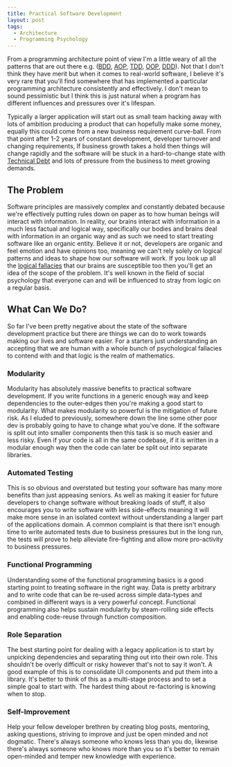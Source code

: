 ```yaml
---
title: Practical Software Development
layout: post
tags:
  - Architecture
  - Programming Psychology
---
```


From a programming architecture point of view I'm a little weary of all the patterns that are out there e.g. ([BDD](https://en.wikipedia.org/wiki/Behavior-driven_development), [AOP](https://en.wikipedia.org/wiki/Aspect-oriented_programming), [TDD](https://en.wikipedia.org/wiki/Test-driven_development), [OOP](https://en.wikipedia.org/wiki/Object-oriented_programming), [DDD](https://en.wikipedia.org/wiki/Domain-driven_design)). Not that I don't think they have merit but when it comes to real-world software, I believe it's very rare that you'll find somewhere that has implemented a particular programming architecture consistently and effectively. I don't mean to sound pessimistic but I think this is just natural when a program has different influences and pressures over it's lifespan.

Typically a larger application will start out as small team hacking away with lots of ambition producing a product that can hopefully make some money, equally this could come from a new business requirement curve-ball. From that point after 1-2 years of constant development, developer turnover and changing requirements, If business growth takes a hold then things will change rapidly and the software will be stuck in a hard-to-change state with [Technical Debt](https://en.wikipedia.org/wiki/Technical_debt) and lots of pressure from the business to meet growing demands.

## The Problem
Software principles are massively complex and constantly debated because we're effectively putting rules down on paper as to how human beings will interact with information. In reality, our brains interact with information in a much less factual and logical way, specifically our bodies and brains deal with information in an organic way and as such we need to start treating software like an organic entity. Believe it or not, developers are organic and feel emotion and have opinions too, meaning we can't rely solely on logical patterns and ideas to shape how our software will work. If you look up all the [logical fallacies](https://en.wikipedia.org/wiki/List_of_fallacies) that our brains are susceptible too then you'll get an idea of the scope of the problem. It's well known in the field of social psychology that everyone can and will be influenced to stray from logic on a regular basis.

## What Can We Do?
So far I've been pretty negative about the state of the software development practice but there are things we can do to work towards making our lives and software easier. For a starters just understanding an accepting that we are human with a whole bunch of psychological fallacies to contend with and that logic is the realm of mathematics.

### Modularity
Modularity has absolutely massive benefits to practical software development.
If you write functions in a generic enough way and keep dependencies to the outer-edges then you're making a good start to modularity.
What makes modularity so powerful is the mitigation of future risk. As I eluded to previously, somewhere down the line some other poor dev is probably going to have to change what you've done. If the software is split out into smaller components then this task is so much easier and less risky. Even if your code is all in the same codebase, if it is written in a modular enough way then the code can later be split out into separate libraries.

### Automated Testing
This is so obvious and overstated but testing your software has many more benefits than just appeasing seniors. As well as making it easier for future developers to change software without breaking loads of stuff, it also encourages you to write software with less side-effects meaning it will make more sense in an isolated context without understanding a larger part of the applications domain. A common complaint is that there isn't enough time to write automated tests due to business pressures but in the long run, the tests will prove to help alleviate fire-fighting and allow more pro-activity to business pressures.

### Functional Programming
Understanding some of the functional programming basics is a good starting point to treating software in the right way. Data is pretty arbitrary and to write code that can be re-used across simple data-types and combined in different ways is a very powerful concept. Functional programming also helps sustain modularity by steam-rolling side effects and enabling code-reuse through function composition.

### Role Separation
The best starting point for dealing with a legacy application is to start by unpicking dependencies and separating thing out into their own role. This shouldn't be overly difficult or risky however that's not to say it won't.
A good example of this is to consolidate UI components and put them into a library. It's better to think of this as a multi-stage process and to set a simple goal to start with. The hardest thing about re-factoring is knowing when to stop.

### Self-Improvement
Help your fellow developer brethren by creating blog posts, mentoring, asking questions, striving to improve and just be open minded and not dogmatic. There's always someone who knows less than you do, likewise there's always someone who knows more than you so it's better to remain open-minded and temper new knowledge with experience.
